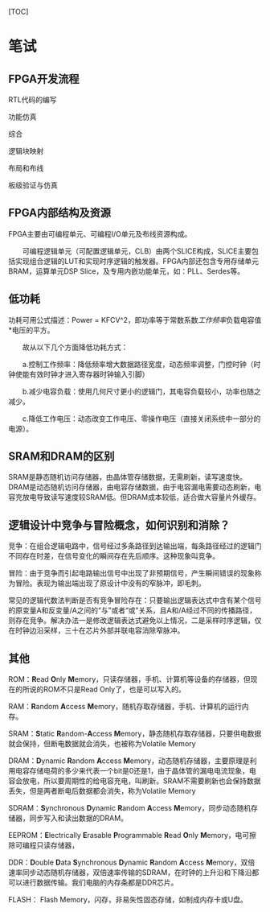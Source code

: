 [TOC]

# 笔试

## FPGA开发流程

RTL代码的编写

功能仿真

综合

逻辑块映射

布局和布线

板级验证与仿真

## FPGA内部结构及资源

FPGA主要由可编程单元、可编程I/O单元及布线资源构成。

　　可编程逻辑单元（可配置逻辑单元，CLB）由两个SLICE构成，SLICE主要包括实现组合逻辑的LUT和实现时序逻辑的触发器。FPGA内部还包含专用存储单元BRAM，运算单元DSP Slice，及专用内嵌功能单元，如：PLL、Serdes等。

## 低功耗

功耗可用公式描述：Power = KFCV^2，即功率等于常数系数*工作频率*负载电容值*电压的平方。

　　故从以下几个方面降低功耗方式：

　　a.控制工作频率：降低频率增大数据路径宽度，动态频率调整，门控时钟（时钟使能有效时钟才进入寄存器时钟输入引脚）

　　b.减少电容负载：使用几何尺寸更小的逻辑门，其电容负载较小，功率也随之减少。

　　c.降低工作电压：动态改变工作电压、零操作电压（直接关闭系统中一部分的电源）。

## SRAM和DRAM的区别

SRAM是静态随机访问存储器，由晶体管存储数据，无需刷新，读写速度快。DRAM是动态随机访问存储器，由电容存储数据，由于电容漏电需要动态刷新，电容充放电导致读写速度较SRAM低。但DRAM成本较低，适合做大容量片外缓存。

## 逻辑设计中竞争与冒险概念，如何识别和消除？

竞争：在组合逻辑电路中，信号经过多条路径到达输出端，每条路径经过的逻辑门不同存在时差，在信号变化的瞬间存在先后顺序。这种现象叫竞争。

冒险：由于竞争而引起电路输出信号中出现了非预期信号，产生瞬间错误的现象称为冒险。表现为输出端出现了原设计中没有的窄脉冲，即毛刺。

常见的逻辑代数法判断是否有竞争冒险存在：只要输出逻辑表达式中含有某个信号的原变量A和反变量/A之间的“与”或者“或”关系，且A和/A经过不同的传播路径，则存在竞争。解决办法一是修改逻辑表达式避免以上情况，二是采样时序逻辑，仅在时钟边沿采样，三十在芯片外部并联电容消除窄脉冲。

## 其他

ROM：**R**ead **O**nly **M**emory，只读存储器，手机、计算机等设备的存储器，但现在的所说的ROM不只是Read Only了，也是可以写入的。

RAM：**R**andom **A**ccess **M**emory，随机存取存储器，手机、计算机的运行内存。

SRAM：**S**tatic **R**andom-**A**ccess **M**emory，静态随机存取存储器，只要供电数据就会保持，但断电数据就会消失，也被称为Volatile Memory

DRAM：**D**ynamic **R**andom **A**ccess **M**emory，动态随机存储器，主要原理是利用电容存储电荷的多少来代表一个bit是0还是1，由于晶体管的漏电电流现象，电容会放电，所以要周期性的给电容充电，叫刷新。SRAM不需要刷新也会保持数据丢失，但是两者断电后数据都会消失，称为Volatile Memory

SDRAM：**S**ynchronous **D**ynamic **R**andom **A**ccess **M**emory，同步动态随机存储器，同步写入和读出数据的DRAM。

EEPROM：**E**lectrically **E**rasable **P**rogrammable **R**ead **O**nly **M**emory，电可擦除可编程只读存储器，

DDR：**D**ouble **D**ata **S**ynchronous **D**ynamic **R**andom **A**ccess **M**emory，双倍速率同步动态随机存储器，双倍速率传输的SDRAM，在时钟的上升沿和下降沿都可以进行数据传输。我们电脑的内存条都是DDR芯片。

FLASH： Flash Memory，闪存，非易失性固态存储，如制成内存卡或U盘。